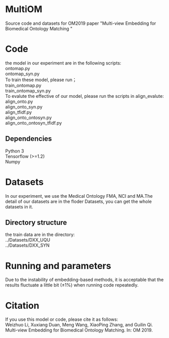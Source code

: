 # MultiOM
Source code and datasets for OM2019 paper "Multi-view Embedding for Biomedical Ontology Matching "
# Code
the model in our experiment are in the following scripts:  
  ontomap.py  
  ontomap_syn.py  
To train these model, please run；  
  train_ontomap.py  
  train_ontomap_syn.py  
To evalute the effective of our model, please run the scripts in align_evalute:  
  align_onto.py  
  align_onto_syn.py  
  align_tfidf.py  
  align_onto_ontosyn.py  
  align_onto_ontosyn_tfidf.py  
## Dependencies
  Python 3  
  Tensorflow (>=1.2)  
  Numpy
# Datasets
In our experiment, we use the Medical Ontology FMA, NCI and MA.The detail of our datasets are in the floder Datasets, you can get the whole datasets in it.
## Directory structure
the train data are in the directory:  
  ../Datasets/DXX_UQU  
  ../Datasets/DXX_SYN  

# Running and parameters
Due to the instability of embedding-based methods, it is acceptable that the results fluctuate a little bit (±1%) when running code repeatedly.
# Citation
If you use this model or code, please cite it as follows:  
Weizhuo Li, Xuxiang Duan, Meng Wang, XiaoPing Zhang, and Guilin Qi. Multi-view Embedding for Biomedical Ontology Matching. In: OM 2019.

